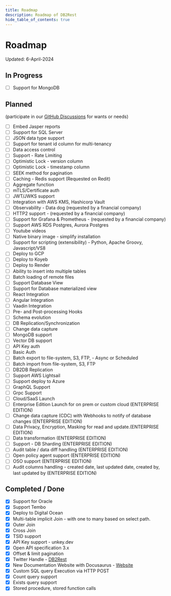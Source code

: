 ```yaml
---
title: Roadmap
description: Roadmap of DB2Rest
hide_table_of_contents: true
---
```


# Roadmap

Updated: 6-April-2024

## In Progress

- [ ] Support for MongoDB

## Planned 
(participate in our [GitHub Discussions](https://github.com/kdhrubo/db2rest/discussions) for wants or needs)

- [ ] Embed Jasper reports 
- [ ] Support for SQL Server 
- [ ] JSON data type support
- [ ] Support for tenant id column for multi-tenancy
- [ ] Data access control
- [ ] Support - Rate Limiting
- [ ] Optimistic Lock - version column 
- [ ] Optimistic Lock - timestamp column
- [ ] SEEK method for pagination 
- [ ] Caching - Redis support (Requested on Redit)
- [ ] Aggregate function
- [ ] mTLS/Certificate auth
- [ ] JWT/JWKS support 
- [ ] Integration with AWS KMS, Hashicorp Vault
- [ ] Observability - Data dog (requested by a financial company)
- [ ] HTTP2 support - (requested by a financial company)
- [ ] Support for Grafana & Prometheus - (requested by a financial company)
- [ ] Support AWS RDS Postgres, Aurora Postgres
- [ ] Youtube videos
- [ ] Native binary image - simplify installation
- [ ] Support for scripting (extensibility) - Python, Apache Groovy, Javascript/VS8
- [ ] Deploy to GCP
- [ ] Deploy to Koyeb
- [ ] Deploy to Render
- [ ] Ability to insert into multiple tables
- [ ] Batch loading of remote files
- [ ] Support Database View
- [ ] Support for Database materialized view
- [ ] React Integration
- [ ] Angular Integration
- [ ] Vaadin Integration
- [ ] Pre- and Post-processing Hooks
- [ ] Schema evolution
- [ ] DB Replication/Synchronization
- [ ] Change data capture
- [ ] MongoDB support
- [ ] Vector DB support
- [ ] API Key auth
- [ ] Basic Auth
- [ ] Batch export to file-system, S3, FTP, - Async or Scheduled 
- [ ] Batch import from file-system, S3, FTP
- [ ] DB2DB Replication
- [ ] Support AWS Lightsail
- [ ] Support deploy to Azure
- [ ] GraphQL Support
- [ ] Grpc Support
- [ ] Cloud/SaaS Launch
- [ ] Enterprise Edition Launch for on prem or custom cloud (ENTERPRISE EDITION)
- [ ] Change data capture (CDC) with Webhooks to notify of database changes (ENTERPRISE EDITION)
- [ ] Data Privacy, Encryption, Masking for read and update.(ENTERPRISE EDITION)
- [ ] Data transformation (ENTERPRISE EDITION)
- [ ] Support - DB Sharding (ENTERPRISE EDITION)
- [ ] Audit table / data diff handling (ENTERPRISE EDITION)
- [ ] Open policy agent support (ENTERPRISE EDITION)
- [ ] OSO support (ENTERPRISE EDITION)
- [ ] Audit columns handling - created date, last updated date, created by, last updated by (ENTERPRISE EDITION)

## Completed / Done

- [x] Support for Oracle
- [x] Support Tembo
- [x] Deploy to Digital Ocean
- [x] Multi-table implicit Join - with one to many based on select path.
- [x] Outer Join
- [x] Cross Join
- [x] TSID support
- [x] API Key support - unkey.dev
- [x] Open API specification 3.x 
- [x] Offset & limit pagination
- [x] Twitter Handle - [DB2Rest](https://twitter.com/DB2Rest)
- [x] New Documentation Website with Docusaurus - [Website](https://db2rest.com)
- [x] Custom SQL query Execution via HTTP POST
- [x] Count query support
- [x] Exists query support
- [x] Stored procedure, stored function calls

